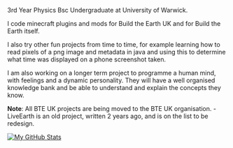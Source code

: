 3rd Year Physics Bsc Undergraduate at University of Warwick.

I code minecraft plugins and mods for Build the Earth UK and for Build the Earth itself.

I also try other fun projects from time to time, for example learning how to read pixels of a png image and metadata in java and using this to determine what time was displayed on a phone screenshot taken.

I am also working on a longer term project to programme a human mind, with feelings and a dynamic personality. They will have a well organised knowledge bank and be able to understand and explain the concepts they know.

**Note**: All BTE UK projects are being moved to the BTE UK organisation. - LiveEarth is an old project, written 2 years ago, and is on the list to be redesign.

[![My GitHub Stats](https://github-readme-stats.vercel.app/api/?username=george112n&count_private=true&theme=tokyonight&showicons=true)]()
